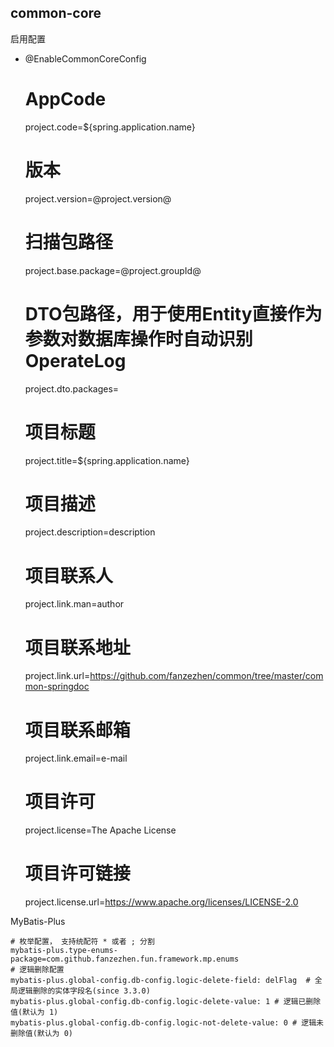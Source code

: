 common-core
------------------------------------------

启用配置

* @EnableCommonCoreConfig


    # AppCode
    project.code=${spring.application.name}
    # 版本
    project.version=@project.version@
    # 扫描包路径
    project.base.package=@project.groupId@
    # DTO包路径，用于使用Entity直接作为参数对数据库操作时自动识别OperateLog
    project.dto.packages=
    # 项目标题
    project.title=${spring.application.name}
    # 项目描述
    project.description=description
    # 项目联系人
    project.link.man=author
    # 项目联系地址
    project.link.url=https://github.com/fanzezhen/common/tree/master/common-springdoc
    # 项目联系邮箱
    project.link.email=e-mail
    # 项目许可
    project.license=The Apache License
    # 项目许可链接
    project.license.url=https://www.apache.org/licenses/LICENSE-2.0

MyBatis-Plus

    # 枚举配置， 支持统配符 * 或者 ; 分割
    mybatis-plus.type-enums-package=com.github.fanzezhen.fun.framework.mp.enums
    # 逻辑删除配置
    mybatis-plus.global-config.db-config.logic-delete-field: delFlag  # 全局逻辑删除的实体字段名(since 3.3.0)
    mybatis-plus.global-config.db-config.logic-delete-value: 1 # 逻辑已删除值(默认为 1)
    mybatis-plus.global-config.db-config.logic-not-delete-value: 0 # 逻辑未删除值(默认为 0)